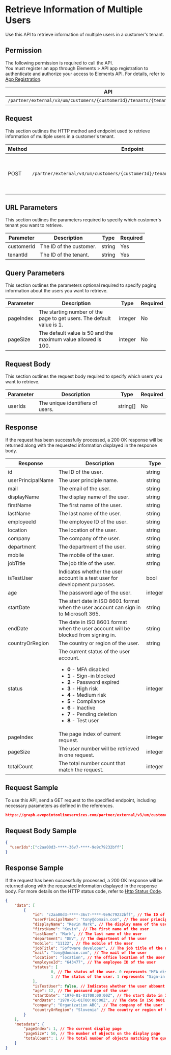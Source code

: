 # Retrieve Information of Multiple Users

Use this API to retrieve information of multiple users in a customer's tenant.  

## Permission  

The following permission is required to call the API.  
You must register an app through Elements > API app registration to authenticate and authorize your access to Elements API. For details, refer to [App Registration](../../register-app.md).

| API | Permission |
|-----------|-----------|
| `/partner/external/v3/um/customers/{customerId}/tenants/{tenantId}/users/batch` | elements.um.user.read.all |  

## Request

This section outlines the HTTP method and endpoint used to retrieve information of multiple users in a customer's tenant.

| Method | Endpoint | Description |
|-----------|-----------|-----------|
|POST|`/partner/external/v3/um/customers/{customerId}/tenants/{tenantId}/users/batch`|Retrieves information of multiple users in a customer's tenant.|

## URL Parameters

This section outlines the parameters required to specify which customer's tenant you want to retrieve.

| Parameter | Description | Type | Required |
| --- | --- | --- | --- |
| customerId | The ID of the customer. | string | Yes |
| tenantId | The ID of the tenant. | string | Yes |

## Query Parameters

This section outlines the parameters optional required to specify paging information about the users you want to retrieve.

| Parameter | Description | Type | Required |
| --- | --- | --- | --- |
| pageIndex | The starting number of the page to get users. The default value is 1. | integer | No |
| pageSize | The default value is 50 and the maximum value allowed is 100.| integer | No |

## Request Body

This section outlines the request body required to specify which users you want to retrieve.

| Parameter | Description | Type | Required |
| --- | --- | --- | --- |
| userIds | The unique identifiers of users. | string[] | No |

## Response

If the request has been successfully processed, a 200 OK response will be returned along with the requested information displayed in the response body.

| Response | Description | Type |
| --- | --- | --- |
| id | The ID of the user. | string |
| userPrincipalName | The user principle name. | string |
| mail | The email of the user. | string |
| displayName | The display name of the user. | string |
| firstName | The first name of the user. | string |
| lastName | The last name of the user. | string |
| employeeId | The employee ID of the user. | string |
| location | The location of the user. | string |
| company | The company of the user. | string |
| department | The department of the user. | string |
| mobile | The mobile of the user. | string |
| jobTitle | The job title of the user. | string |
| isTestUser | Indicates whether the user account is a test user for development purposes. | bool |
| age | The password age of the user. | integer |
| startDate | The start date in ISO 8601 format when the user account can sign in to Microsoft 365.| string |
| endDate | The date in ISO 8601 format when the user account will be blocked from signing in.| string |
| countryOrRegion | The country or region of the user. | string |
| status | The current status of the user account. <ul><li>**0** - MFA disabled</li><li>**1** - Sign-in blocked</li><li>**2** - Password expired</li><li>**3** - High risk</li><li>**4** - Medium risk</li><li>**5** - Compliance</li><li>**6** - Inactive</li><li>**7** - Pending deletion</li><li>**8** - Test user</li></ul> | integer |
| pageIndex | The page index of current request. | integer |
| pageSize | The user number will be retrieved in one request. | integer |
| totalCount | The total number count that match the request. | integer |

## Request Sample

To use this API, send a GET request to the specified endpoint, including necessary parameters as defined in the references.

```json
https://graph.avepointonlineservices.com/partner/external/v3/um/customers/966f35cc-****-25v7-****-25cdbcf82a07/tenants/0c7715b3-****-17b9-****-f3634dcfacec/users/batch
```

## Request Body Sample

```json
{
  "userIds":["c2aa00d3-****-36v7-****-9e9c79232bff"]
}
```

## Response Sample

If the request has been successfully processed, a 200 OK response will be returned along with the requested information displayed in the response body. For more details on the HTTP status code, refer to [Http Status Code](../../Use-AvePoint-Graph-API.md#http-status-code).

```json 
{
    "data": [
        {
            "id": "c2aa00d3-****-36v7-****-9e9c79232bff", // The ID of the user
            "userPrincipalName": "tony@domain.com", // The user principle name
            "displayName": "Kevin Mark", // The display name of the user
            "firstName": "Kevin", // The first name of the user
            "lastName": "Mark", // The last name of the user
            "department": "DEV", // The department of the user
            "mobile": "11122", // The mobile of the user
            "jobTitle": "Software developer", // The job title of the user
            "mail": "tony@domain.com", // The mail of the user
            "location": "location", // The office location of the user
            "employeeId": "643477", // The employee ID of the user
            "status": [
                    0, // The status of the user. 0 represents "MFA disabled"
                    1 // The status of the user. 1 represents "Sign-in blocked"
            ], 
            "isTestUser": false, // Indicates whether the user abbount is a test user for development purposes
            "age": 12, // The password age of the user
            "startDate": "1970-01-01T00:00:00Z", // The start date in ISO 8601 format when the user account can sign in to Microsoft 365
            "endDate": "1970-01-01T00:00:00Z", // The date in ISO 8601 format when the user account will be blocked from signing in
            "company": "Organization ABC", // The company of the user
            "countryOrRegion": "Slovenia" // The country or region of the user
        }
    ],
    "metadata": {
        "pageIndex": 1, // The current display page
        "pageSize": 50, // The number of objects on the display page
        "totalCount": 1 // The total number of objects matching the query parameters
    }
}
